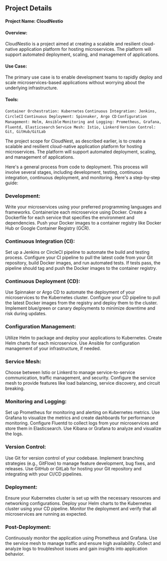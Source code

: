 
## Project Details
#### Project Name: CloudNestio

#### Overview: 
CloudNestio is a project aimed at creating a scalable and resilient cloud-native application platform for hosting microservices. The platform will support automated deployment, scaling, and management of applications.

#### Use Case: 
The primary use case is to enable development teams to rapidly deploy and scale microservices-based applications without worrying about the underlying infrastructure.

#### Tools:
`Container Orchestration: Kubernetes`
`Continuous Integration: Jenkins, CircleCI`
`Continuous Deployment: Spinnaker, Argo CD`
`Configuration Management: Helm, Ansible`
`Monitoring and Logging: Prometheus, Grafana, Fluentd, Elasticsearch`
`Service Mesh: Istio, Linkerd`
`Version Control: Git, GitHub/GitLab`

The project scope for CloudNest, as described earlier, is to create a scalable and resilient cloud-native application platform for hosting microservices. The platform will support automated deployment, scaling, and management of applications.

Here's a general process from code to deployment. This process will involve several stages, including development, testing, continuous integration, continuous deployment, and monitoring. Here's a step-by-step guide:

### Development:

Write your microservices using your preferred programming languages and frameworks.
Containerize each microservice using Docker. Create a Dockerfile for each service that specifies the environment and dependencies.
Push your Docker images to a container registry like Docker Hub or Google Container Registry (GCR).

### Continuous Integration (CI):

Set up a Jenkins or CircleCI pipeline to automate the build and testing process.
Configure your CI pipeline to pull the latest code from your Git repository, build Docker images, and run automated tests.
If tests pass, the pipeline should tag and push the Docker images to the container registry.

### Continuous Deployment (CD):

Use Spinnaker or Argo CD to automate the deployment of your microservices to the Kubernetes cluster.
Configure your CD pipeline to pull the latest Docker images from the registry and deploy them to the cluster.
Implement blue/green or canary deployments to minimize downtime and risk during updates.

### Configuration Management:

Utilize Helm to package and deploy your applications to Kubernetes. Create Helm charts for each microservice.
Use Ansible for configuration management of your infrastructure, if needed.

### Service Mesh:

Choose between Istio or Linkerd to manage service-to-service communication, traffic management, and security.
Configure the service mesh to provide features like load balancing, service discovery, and circuit breaking.

### Monitoring and Logging:

Set up Prometheus for monitoring and alerting on Kubernetes metrics.
Use Grafana to visualize the metrics and create dashboards for performance monitoring.
Configure Fluentd to collect logs from your microservices and store them in Elasticsearch.
Use Kibana or Grafana to analyze and visualize the logs.

### Version Control:

Use Git for version control of your codebase.
Implement branching strategies (e.g., GitFlow) to manage feature development, bug fixes, and releases.
Use GitHub or GitLab for hosting your Git repository and integrating with your CI/CD pipelines.

### Deployment:

Ensure your Kubernetes cluster is set up with the necessary resources and networking configurations.
Deploy your Helm charts to the Kubernetes cluster using your CD pipeline.
Monitor the deployment and verify that all microservices are running as expected.

### Post-Deployment:

Continuously monitor the application using Prometheus and Grafana.
Use the service mesh to manage traffic and ensure high availability.
Collect and analyze logs to troubleshoot issues and gain insights into application behavior.